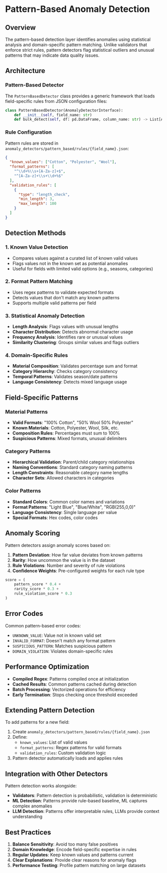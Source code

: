 # Pattern-Based Anomaly Detection

## Overview

The pattern-based detection layer identifies anomalies using statistical analysis and domain-specific pattern matching. Unlike validators that enforce strict rules, pattern detectors flag statistical outliers and unusual patterns that may indicate data quality issues.

## Architecture

### Pattern-Based Detector

The `PatternBasedDetector` class provides a generic framework that loads field-specific rules from JSON configuration files:

```python
class PatternBasedDetector(AnomalyDetectorInterface):
    def __init__(self, field_name: str)
    def bulk_detect(self, df: pd.DataFrame, column_name: str) -> List[AnomalyError]
```

### Rule Configuration

Pattern rules are stored in `anomaly_detectors/pattern_based/rules/{field_name}.json`:

```json
{
  "known_values": ["Cotton", "Polyester", "Wool"],
  "format_patterns": [
    "^\\d+%\\s+[A-Za-z]+$",
    "^[A-Za-z]+\\s+\\d+%$"
  ],
  "validation_rules": [
    {
      "type": "length_check",
      "min_length": 3,
      "max_length": 100
    }
  ]
}
```

## Detection Methods

### 1. Known Value Detection
- Compares values against a curated list of known valid values
- Flags values not in the known set as potential anomalies
- Useful for fields with limited valid options (e.g., seasons, categories)

### 2. Format Pattern Matching
- Uses regex patterns to validate expected formats
- Detects values that don't match any known patterns
- Supports multiple valid patterns per field

### 3. Statistical Anomaly Detection
- **Length Analysis**: Flags values with unusual lengths
- **Character Distribution**: Detects abnormal character usage
- **Frequency Analysis**: Identifies rare or unusual values
- **Similarity Clustering**: Groups similar values and flags outliers

### 4. Domain-Specific Rules
- **Material Composition**: Validates percentage sum and format
- **Category Hierarchy**: Checks category consistency
- **Temporal Patterns**: Validates season/date patterns
- **Language Consistency**: Detects mixed language usage

## Field-Specific Patterns

### Material Patterns
- **Valid Formats**: "100% Cotton", "50% Wool 50% Polyester"
- **Known Materials**: Cotton, Polyester, Wool, Silk, etc.
- **Composition Rules**: Percentages must sum to 100%
- **Suspicious Patterns**: Mixed formats, unusual delimiters

### Category Patterns
- **Hierarchical Validation**: Parent/child category relationships
- **Naming Conventions**: Standard category naming patterns
- **Length Constraints**: Reasonable category name lengths
- **Character Sets**: Allowed characters in categories

### Color Patterns
- **Standard Colors**: Common color names and variations
- **Format Patterns**: "Light Blue", "Blue/White", "RGB(255,0,0)"
- **Language Consistency**: Single language per value
- **Special Formats**: Hex codes, color codes

## Anomaly Scoring

Pattern detectors assign anomaly scores based on:

1. **Pattern Deviation**: How far value deviates from known patterns
2. **Rarity**: How uncommon the value is in the dataset
3. **Rule Violations**: Number and severity of rule violations
4. **Confidence Weights**: Pre-configured weights for each rule type

```python
score = (
    pattern_score * 0.4 +
    rarity_score * 0.3 +
    rule_violation_score * 0.3
)
```

## Error Codes

Common pattern-based error codes:
- `UNKNOWN_VALUE`: Value not in known valid set
- `INVALID_FORMAT`: Doesn't match any format pattern
- `SUSPICIOUS_PATTERN`: Matches suspicious pattern
- `DOMAIN_VIOLATION`: Violates domain-specific rules

## Performance Optimization

- **Compiled Regex**: Patterns compiled once at initialization
- **Cached Results**: Common patterns cached during detection
- **Batch Processing**: Vectorized operations for efficiency
- **Early Termination**: Stops checking once threshold exceeded

## Extending Pattern Detection

To add patterns for a new field:

1. Create `anomaly_detectors/pattern_based/rules/{field_name}.json`
2. Define:
   - `known_values`: List of valid values
   - `format_patterns`: Regex patterns for valid formats
   - `validation_rules`: Custom validation logic
3. Pattern detector automatically loads and applies rules

## Integration with Other Detectors

Pattern detection works alongside:
- **Validators**: Pattern detection is probabilistic, validation is deterministic
- **ML Detection**: Patterns provide rule-based baseline, ML captures complex anomalies
- **LLM Detection**: Patterns offer interpretable rules, LLMs provide context understanding

## Best Practices

1. **Balance Sensitivity**: Avoid too many false positives
2. **Domain Knowledge**: Encode field-specific expertise in rules
3. **Regular Updates**: Keep known values and patterns current
4. **Clear Explanations**: Provide clear reasons for anomaly flags
5. **Performance Testing**: Profile pattern matching on large datasets